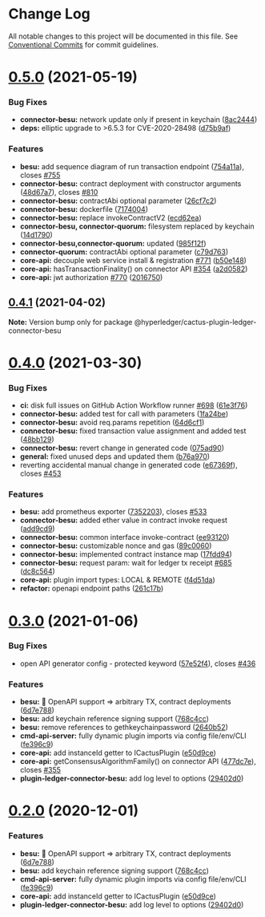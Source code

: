 # Change Log

All notable changes to this project will be documented in this file.
See [Conventional Commits](https://conventionalcommits.org) for commit guidelines.

# [0.5.0](https://github.com/hyperledger/cactus/compare/v0.4.1...v0.5.0) (2021-05-19)


### Bug Fixes

* **connector-besu:** network update only if present in keychain ([8ac2444](https://github.com/hyperledger/cactus/commit/8ac2444f86f9a1310f045ff0f7e4e78b91635be0))
* **deps:** elliptic upgrade to >6.5.3 for CVE-2020-28498 ([d75b9af](https://github.com/hyperledger/cactus/commit/d75b9af764241ab2e10914769412201fb040b1ed))


### Features

* **besu:** add sequence diagram of run transaction endpoint ([754a11a](https://github.com/hyperledger/cactus/commit/754a11a449d9a67dd8d6ebecbeb1b65cefa71b7f)), closes [#755](https://github.com/hyperledger/cactus/issues/755)
* **connector-besu:** contract deployment with constructor arguments ([48d67a7](https://github.com/hyperledger/cactus/commit/48d67a7a7af223337777917a01002426a79f8463)), closes [#810](https://github.com/hyperledger/cactus/issues/810)
* **connector-besu:** contractAbi optional parameter ([26cf7c2](https://github.com/hyperledger/cactus/commit/26cf7c23919436ca82107b532309b5197ad2e39d))
* **connector-besu:** dockerfile ([7174004](https://github.com/hyperledger/cactus/commit/71740048eb97e2855febc96a91a5f64215591187))
* **connector-besu:** replace invokeContractV2 ([ecd62ea](https://github.com/hyperledger/cactus/commit/ecd62eac5721514dbcfc401d5f28dfdc58ef8873))
* **connector-besu, connector-quorum:** filesystem replaced by keychain ([14d1790](https://github.com/hyperledger/cactus/commit/14d17904442723450790644653ff18dda79dfa5e))
* **connector-besu,connector-quorum:** updated ([985f12f](https://github.com/hyperledger/cactus/commit/985f12f69c52a139a72aecc9b050e71545a90df8))
* **connector-quorum:** contractAbi optional parameter ([c79d763](https://github.com/hyperledger/cactus/commit/c79d763e0cb093647209417cfed7a2645283f302))
* **core-api:** decouple web service install & registration [#771](https://github.com/hyperledger/cactus/issues/771) ([b50e148](https://github.com/hyperledger/cactus/commit/b50e148f43c0b27138471c972aab391486e761e6))
* **core-api:** hasTransactionFinality() on connector API [#354](https://github.com/hyperledger/cactus/issues/354) ([a2d0582](https://github.com/hyperledger/cactus/commit/a2d058218780e5e4c81e5f847cc875879a946e3f))
* **core-api:** jwt authorization [#770](https://github.com/hyperledger/cactus/issues/770) ([2016750](https://github.com/hyperledger/cactus/commit/2016750849b4333bb4dd78897468771f0642a4f5))





## [0.4.1](https://github.com/hyperledger/cactus/compare/v0.4.0...v0.4.1) (2021-04-02)

**Note:** Version bump only for package @hyperledger/cactus-plugin-ledger-connector-besu





# [0.4.0](https://github.com/hyperledger/cactus/compare/v0.3.0...v0.4.0) (2021-03-30)


### Bug Fixes

* **ci:** disk full issues on GitHub Action Workflow runner [#698](https://github.com/hyperledger/cactus/issues/698) ([61e3f76](https://github.com/hyperledger/cactus/commit/61e3f76ed910c9b04b36f995456213018cc0e7ba))
* **connector-besu:** added test for call with parameters ([1fa24be](https://github.com/hyperledger/cactus/commit/1fa24bed8f42d39dd7b9ce989b8192774a9c7257))
* **connector-besu:** avoid req.params repetition ([64d6cf1](https://github.com/hyperledger/cactus/commit/64d6cf1f56375c9dd97c7cdf0d11c573fdf26b5a))
* **connector-besu:** fixed transaction value assignment and added test ([48bb129](https://github.com/hyperledger/cactus/commit/48bb1294f03f8b488c6f570b1e248f26aef2ccd1))
* **connector-besu:** revert change in generated code ([075ad90](https://github.com/hyperledger/cactus/commit/075ad90000507b95774065b7fad280b09a49c5f7))
* **general:** fixed unused deps and updated them ([b76a970](https://github.com/hyperledger/cactus/commit/b76a9703341c5a4cabe056e743338cbedebbeaad))
* reverting accidental manual change in generated code ([e67369f](https://github.com/hyperledger/cactus/commit/e67369f6b9bded6f54231cbcb34de534b6a80f5b)), closes [#453](https://github.com/hyperledger/cactus/issues/453)


### Features

* **besu:** add prometheus exporter ([7352203](https://github.com/hyperledger/cactus/commit/7352203842f0aa47f5b474732c09806465814474)), closes [#533](https://github.com/hyperledger/cactus/issues/533)
* **connector-besu:** added ether value in  contract invoke request ([add9cd9](https://github.com/hyperledger/cactus/commit/add9cd94ed7fe4a7facda89749895f7b04de89a8))
* **connector-besu:** common interface invoke-contract ([ee93120](https://github.com/hyperledger/cactus/commit/ee93120abc7551d22eb94ba7e0521feaffa479bb))
* **connector-besu:** customizable nonce and gas ([89c0060](https://github.com/hyperledger/cactus/commit/89c00604084a80cdd2c1f42a918f5028660703db))
* **connector-besu:** implemented contract instance map ([17fdd94](https://github.com/hyperledger/cactus/commit/17fdd94bb4063fd8eaa1bd53d25d87f343ab9ba4))
* **connector-besu:** request param: wait for ledger tx receipt [#685](https://github.com/hyperledger/cactus/issues/685) ([dc8c564](https://github.com/hyperledger/cactus/commit/dc8c564b2819a6f7c2ccc3f6cf37c68900a0c552))
* **core-api:** plugin import types: LOCAL & REMOTE ([f4d51da](https://github.com/hyperledger/cactus/commit/f4d51dae5b28367e714a2b9aa35dd84a2cb4cb37))
* **refactor:** openapi endpoint paths ([261c17b](https://github.com/hyperledger/cactus/commit/261c17b08124070c7be0890d6bc3da380255893b))





# [0.3.0](https://github.com/hyperledger/cactus/compare/v0.1.0...v0.3.0) (2021-01-06)


### Bug Fixes

* open API generator config - protected keyword ([57e52f4](https://github.com/hyperledger/cactus/commit/57e52f42c3aaab653acb8838ba93518a5a097af8)), closes [#436](https://github.com/hyperledger/cactus/issues/436)


### Features

* **besu:** 🎸 OpenAPI support => arbitrary TX, contract deployments ([6d7e788](https://github.com/hyperledger/cactus/commit/6d7e7882eb0e11102a7e06b508433203c7cd821d))
* **besu:** add keychain reference signing support ([768c4cc](https://github.com/hyperledger/cactus/commit/768c4cc67837699f5e153545cc7350f2807c4460))
* **besu:** remove references to gethkeychainpassword ([2640b52](https://github.com/hyperledger/cactus/commit/2640b521967de51dc84e30f27749256da6369434))
* **cmd-api-server:** fully dynamic plugin imports via config file/env/CLI ([fe396c9](https://github.com/hyperledger/cactus/commit/fe396c969436f1c1a99b6d03d8b58b160e1a93bb))
* **core-api:** add instanceId getter to ICactusPlugin ([e50d9ce](https://github.com/hyperledger/cactus/commit/e50d9cef081708d7d6b92701f7f941c36ef6f920))
* **core-api:** getConsensusAlgorithmFamily() on connector API ([477dc7e](https://github.com/hyperledger/cactus/commit/477dc7ed5dfba9ae56060772d478aae349919f10)), closes [#355](https://github.com/hyperledger/cactus/issues/355)
* **plugin-ledger-connector-besu:** add log level to options ([29402d0](https://github.com/hyperledger/cactus/commit/29402d0814bf9ebc642430cd0acb660eb4d50b97))





# [0.2.0](https://github.com/hyperledger/cactus/compare/v0.1.0...v0.2.0) (2020-12-01)


### Features

* **besu:** 🎸 OpenAPI support => arbitrary TX, contract deployments ([6d7e788](https://github.com/hyperledger/cactus/commit/6d7e7882eb0e11102a7e06b508433203c7cd821d))
* **besu:** add keychain reference signing support ([768c4cc](https://github.com/hyperledger/cactus/commit/768c4cc67837699f5e153545cc7350f2807c4460))
* **cmd-api-server:** fully dynamic plugin imports via config file/env/CLI ([fe396c9](https://github.com/hyperledger/cactus/commit/fe396c969436f1c1a99b6d03d8b58b160e1a93bb))
* **core-api:** add instanceId getter to ICactusPlugin ([e50d9ce](https://github.com/hyperledger/cactus/commit/e50d9cef081708d7d6b92701f7f941c36ef6f920))
* **plugin-ledger-connector-besu:** add log level to options ([29402d0](https://github.com/hyperledger/cactus/commit/29402d0814bf9ebc642430cd0acb660eb4d50b97))
